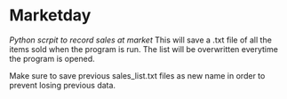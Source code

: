 # Marketday
_Python scrpit to record sales at market_
This will save a .txt file of all the items sold when the program is run.
The list will be overwritten everytime the program is opened. 

Make sure to save previous sales_list.txt files as new name in order to prevent losing previous data.

